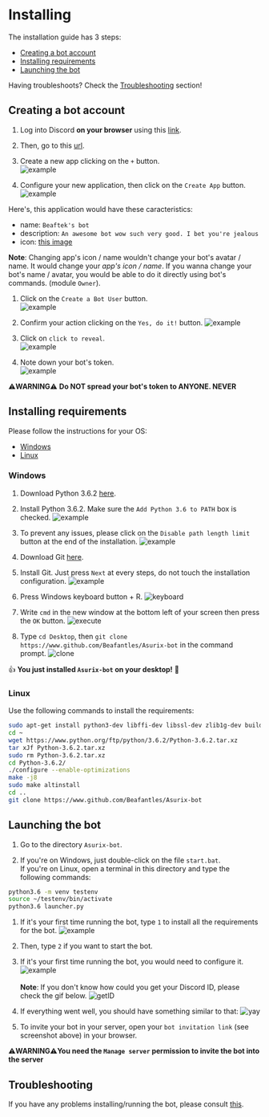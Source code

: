 # Installing

The installation guide has 3 steps:

* [Creating a bot account](#botAccount)
* [Installing requirements](#requirements)
* [Launching the bot](#launch)

Having troubleshoots? Check the [Troubleshooting](#troubleshooting) section!

## Creating a bot account <a id = "botAccount"></a>

1. Log into Discord **on your browser** using this [link](https://discordapp.com/login).

1. Then, go to this [url](https://discordapp.com/developers/applications/me).

1. Create a new app clicking on the `+` button.<br> ![example](http://i.imgur.com/QtiAkzn.png)

1. Configure your new application, then click on the `Create App` button. ![example](http://i.imgur.com/3I4tz0P.png)<br>

Here's, this application would have these caracteristics:

* name: `Beaftek's bot`
* description: `An awesome bot wow such very good. I bet you're jealous`
* icon: [this image](http://i.imgur.com/6xpTNLr.png)

**Note**: Changing app's icon / name wouldn't change your bot's avatar / name. It would change your *app's icon / name*. If you wanna change your bot's name / avatar, you would be able to do it directly using bot's commands. (module `Owner`).

1. Click on the `Create a Bot User` button.<br> ![example](http://i.imgur.com/vLyRS0e.png)

1. Confirm your action clicking on the `Yes, do it!` button. ![example](http://i.imgur.com/tiK6jFt.png)

1. Click on `click to reveal`.<br> ![example](http://i.imgur.com/p4EpyXD.png)

1. Note down your bot's token.<br> ![example](http://i.imgur.com/rcWbpPS.png)

⚠️**WARNING**⚠️ **Do NOT spread your bot's token to ANYONE. NEVER**

## Installing requirements <a id = requirements></a>

Please follow the instructions for your OS:

* [Windows](#windows)
* [Linux](#Linux)

### Windows <a id = windows></a>

1. Download Python 3.6.2 [here](https://www.python.org/ftp/python/3.6.2/python-3.6.2.exe).

1. Install Python 3.6.2. Make sure the `Add Python 3.6 to PATH` box is checked. ![example](http://i.imgur.com/3RTYxVM.png)

1. To prevent any issues, please click on the `Disable path length limit` button at the end of the installation. ![example](http://i.imgur.com/qBjWq8t.png)

1. Download Git [here](https://git-scm.com/download/win).

1. Install Git. Just press `Next` at every steps, do not touch the installation configuration. ![example](http://i.imgur.com/J3pz2ea.png)

1. Press Windows keyboard button + R. ![keyboard](http://i.imgur.com/V6IojR6.png)

1. Write `cmd` in the new window at the bottom left of your screen then press the `OK` button. ![execute](http://i.imgur.com/kYbtMo8.png)

1. Type `cd Desktop`, then `git clone https://www.github.com/Beafantles/Asurix-bot` in the command prompt. ![clone](http://i.imgur.com/RIiAD9z.png)

👍 **You just installed `Asurix-bot` on your desktop!** 🎉

### Linux <a id = linux></a>

Use the following commands to install the requirements:

```bash
sudo apt-get install python3-dev libffi-dev libssl-dev zlib1g-dev build-essential git
cd ~
wget https://www.python.org/ftp/python/3.6.2/Python-3.6.2.tar.xz
tar xJf Python-3.6.2.tar.xz
sudo rm Python-3.6.2.tar.xz
cd Python-3.6.2/
./configure --enable-optimizations
make -j8
sudo make altinstall
cd ..
git clone https://www.github.com/Beafantles/Asurix-bot
```

## Launching the bot <a id = launch></a>

1. Go to the directory `Asurix-bot`.

1. If you're on Windows, just double-click on the file `start.bat`. <br>If you're on Linux, open a terminal in this directory and type the following commands:

```bash
python3.6 -m venv testenv
source ~/testenv/bin/activate
python3.6 launcher.py
```

1. If it's your first time running the bot, type `1` to install all the requirements for the bot. ![example](http://i.imgur.com/LTwHOE3.png)

1. Then, type `2` if you want to start the bot.

1. If it's your first time running the bot, you would need to configure it. ![example](http://i.imgur.com/DRE8MIW.png)<br><br>**Note**: If you don't know how could you get your Discord ID, please check the gif below. ![getID](http://i.imgur.com/tgjEleS.gif)

1. If everything went well, you should have something similar to that: ![yay](http://i.imgur.com/CSXcSO2.png)

1. To invite your bot in your server, open your `bot invitation link` (see screenshot above) in your browser.

⚠️**WARNING**⚠️**You need the `Manage server` permission to invite the bot into the server**

## Troubleshooting <a id = "troubleshooting"></a>

If you have any problems installing/running the bot, please consult [this](TROUBLESHOOTING.md).
